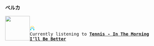 ### ベルカ
<kbd>
<a href="https://www.youtube.com/results?search_query=Tennis+In+The+Morning+I’ll+Be+Better" target="_blank">
    <img align="left" width="80" height="80" src="https:&#x2F;&#x2F;lastfm.freetls.fastly.net&#x2F;i&#x2F;u&#x2F;174s&#x2F;15ff865232ac8d1051b69ed4bd5624e3.png">
</a>

</br><br align="center"><img height="16" width="16" src="assets/listening.png"></br> Currently listening to <b><a href="https://www.youtube.com/results?search_query=Tennis+In+The+Morning+I’ll+Be+Better" target="_blank">Tennis - In The Morning I’ll Be Better</a> </b></p>
</kbd>